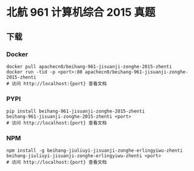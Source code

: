 # 北航 961 计算机综合 2015 真题

## 下载

### Docker

```
docker pull apachecn0/beihang-961-jisuanji-zonghe-2015-zhenti
docker run -tid -p <port>:80 apachecn0/beihang-961-jisuanji-zonghe-2015-zhenti
# 访问 http://localhost:{port} 查看文档
```

### PYPI

```
pip install beihang-961-jisuanji-zonghe-2015-zhenti
beihang-961-jisuanji-zonghe-2015-zhenti <port>
# 访问 http://localhost:{port} 查看文档
```

### NPM

```
npm install -g beihang-jiuliuyi-jisuanji-zonghe-erlingyiwu-zhenti
beihang-jiuliuyi-jisuanji-zonghe-erlingyiwu-zhenti <port>
# 访问 http://localhost:{port} 查看文档
```